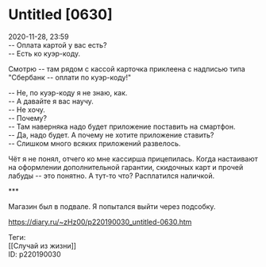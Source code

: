 Untitled [0630]
================

   
 2020-11-28, 23:59   
  -- Оплата картой у вас есть?   
 -- Есть ко куэр-коду.   
   
 Смотрю -- там рядом с кассой карточка приклеена с надписью типа "Сбербанк -- оплати по куэр-коду!"   
   
 -- Не, по куэр-коду я не знаю, как.   
 -- А давайте я вас научу.   
 -- Не хочу.   
 -- Почему?   
 -- Там наверняка надо будет приложение поставить на смартфон.   
 -- Да, надо будет. А почему не хотите приложение ставить?   
 -- Слишком много всяких приложений развелось.   
   
 Чёт я не понял, отчего ко мне кассирша прицепилась. Когда настаивают на оформлении дополнительной гарантии, скидочных карт и прочей лабуды -- это понятно. А тут-то что? Расплатился наличкой.   
   
 \*\*\*   
   
 Магазин был в подвале. Я попытался выйти через подсобку.   
    
 <https://diary.ru/~zHz00/p220190030_untitled-0630.htm>   
   
 Теги:   
 [[Случай из жизни]]   
 ID: p220190030